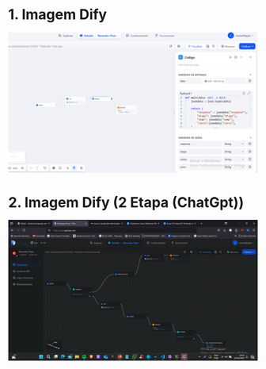 # 1. Imagem Dify
![revenda_flow]({67540AFF-A388-47D6-A7E3-7551CFA757F0}.png)

# 2. Imagem Dify (2 Etapa (ChatGpt))
![chat_gpt_dify]({03838A4C-76FE-487D-BD50-D1D265DF0066}.png)
